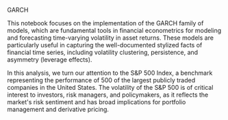 GARCH

This notebook focuses on the implementation of the GARCH family of models, which are fundamental tools in financial econometrics for modeling and forecasting time-varying volatility in asset returns. These models are particularly useful in capturing the well-documented stylized facts of financial time series, including volatility clustering, persistence, and asymmetry (leverage effects).

In this analysis, we turn our attention to the S&P 500 Index, a benchmark representing the performance of 500 of the largest publicly traded companies in the United States. The volatility of the S&P 500 is of critical interest to investors, risk managers, and policymakers, as it reflects the market's risk sentiment and has broad implications for portfolio management and derivative pricing.
